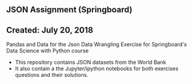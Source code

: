 ## JSON Assignment (Springboard)
## Created: July 20, 2018

Pandas and Data for the Json Data Wrangling Exercise for Springboard's Data Science with Python course

* This repository contains JSON datasets from the World Bank
* It also contain a the Jupyter/ipython notebooks for both exercises questions and their solutions.
